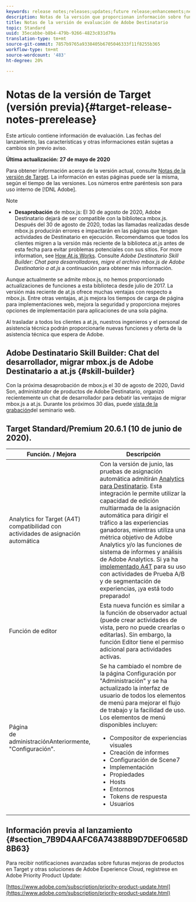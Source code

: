 ```yaml
---
keywords: release notes;releases;updates;future release;enhancements;new features;fixes;updates
description: Notas de la versión que proporcionan información sobre funciones, mejoras y correcciones para las últimas o futuras versiones de Destinatario de DNL.
title: Notas de la versión de evaluación de Adobe Destinatario
topic: Standard
uuid: 35ecabbe-b8b4-479b-9266-4823c831d79a
translation-type: tm+mt
source-git-commit: 7857b9765a9338405b6705046333f11f8255b365
workflow-type: tm+mt
source-wordcount: '483'
ht-degree: 20%

---
```



# Notas de la versión de Target (versión previa){#target-release-notes-prerelease}

Este artículo contiene información de evaluación. Las fechas del lanzamiento, las características y otras informaciones están sujetas a cambios sin previo aviso.

**Última actualización: 27 de mayo de 2020**

Para obtener información acerca de la versión actual, consulte [Notas de la versión de Target](release-notes.md). La información en estas páginas puede ser la misma, según el tiempo de las versiones. Los números entre paréntesis son para uso interno de [!DNL Adobe].

>[!NOTE]
>
>* **Desaprobación** de mbox.js: El 30 de agosto de 2020, Adobe Destinatario dejará de ser compatible con la biblioteca mbox.js. Después del 30 de agosto de 2020, todas las llamadas realizadas desde mbox.js producirán errores e impactarán en las páginas que tengan actividades de Destinatario en ejecución. Recomendamos que todos los clientes migren a la versión más reciente de la biblioteca at.js antes de esta fecha para evitar problemas potenciales con sus sitios. For more information, see [How At.js Works](/help/c-implementing-target/c-implementing-target-for-client-side-web/c-how-atjs-works/how-atjs-works.md). Consulte *Adobe Destinatario Skill Builder: Chat para desarrolladores, migre el archivo mbox.js de Adobe Destinatario a at.js* a continuación para obtener más información.
   >
   >   
   Aunque actualmente se admite mbox.js, no hemos proporcionado actualizaciones de funciones a esta biblioteca desde julio de 2017. La versión más reciente de at.js ofrece muchas ventajas con respecto a mbox.js. Entre otras ventajas, at.js mejora los tiempos de carga de página para implementaciones web, mejora la seguridad y proporciona mejores opciones de implementación para aplicaciones de una sola página.
   >
   >   
   Al trasladar a todos los clientes a at.js, nuestros ingenieros y el personal de asistencia técnica podrán proporcionarle nuevas funciones y oferta de la asistencia técnica que espera de Adobe.


## Adobe Destinatario Skill Builder: Chat del desarrollador, migrar mbox.js de Adobe Destinatario a at.js {#skill-builder}

Con la próxima desaprobación de mbox.js el 30 de agosto de 2020, David Son, administrador de productos de Adobe Destinatario, organizó recientemente un chat de desarrollador para debatir las ventajas de migrar mbox.js a at.js. Durante los próximos 30 días, puede [vista de la grabación](https://seminars.adobeconnect.com/ptdo6mfo6qn6/?proto=true)del seminario web.

## Target Standard/Premium 20.6.1 (10 de junio de 2020). 

| Función.  / Mejora | Descripción |
| --- | --- |
| Analytics for Target (A4T) compatibilidad con actividades de asignación automática | Con la versión de junio, las pruebas de asignación automática admitirán [Analytics para Destinatario](/help/c-integrating-target-with-mac/a4t/a4t.md). Esta integración le permite utilizar la capacidad de edición multiarmada de la asignación automática para dirigir el tráfico a las experiencias ganadoras, mientras utiliza una métrica objetivo de Adobe Analytics y/o las funciones de sistema de informes y análisis de Adobe Analytics. Si ya ha [implementado A4T](/help/c-integrating-target-with-mac/a4t/a4timplementation.md) para su uso con actividades de Prueba A/B y de segmentación de experiencias, ¡ya está todo preparado! |
| Función de editor | Esta nueva función es similar a la función de observador actual (puede crear actividades de vista, pero no puede crearlas o editarlas). Sin embargo, la función Editor tiene el permiso adicional para actividades activas. |
| Página<br>de administraciónAnteriormente, &quot;Configuración&quot;. | Se ha cambiado el nombre de la página Configuración por &quot;Administración&quot; y se ha actualizado la interfaz de usuario de todos los elementos de menú para mejorar el flujo de trabajo y la facilidad de uso.<br>Los elementos de menú disponibles incluyen:<ul><li>Compositor de experiencias visuales</li><li>Creación de informes</li><li>Configuración de Scene7</li><li>Implementación</li><li>Propiedades</li><li>Hosts</li><li>Entornos</li><li>Tokens de respuesta</li><li>Usuarios</li></ul> |

## Información previa al lanzamiento {#section_7B9D4AAFC6A74388B9D7DEF0658D8B63}

Para recibir notificaciones avanzadas sobre futuras mejoras de productos en Target y otras soluciones de Adobe Experience Cloud, regístrese en Adobe Priority Product Update:

[https://www.adobe.com/subscription/priority-product-update.html](https://www.adobe.com/subscription/priority-product-update.html)
